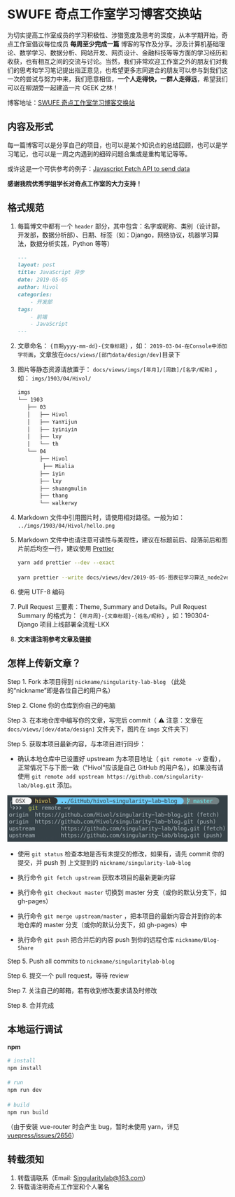 # SWUFE 奇点工作室学习博客交换站

为切实提高工作室成员的学习积极性、涉猎宽度及思考的深度，从本学期开始，奇点工作室倡议每位成员 **每周至少完成一篇** 博客的写作及分享。涉及计算机基础理论、数学学习、数据分析、网站开发、网页设计、金融科技等等方面的学习经历和收获，也有相互之间的交流与讨论。当然，我们非常欢迎工作室之外的朋友们对我们的思考和学习笔记提出指正意见，也希望更多志同道合的朋友可以参与到我们这一次的尝试与努力中来，我们愿意相信，**一个人走得快，一群人走得远**，希望我们可以在柳湖旁一起建造一片 GEEK 之林！

博客地址：[SWUFE 奇点工作室学习博客交换站](https://singularitylab.netlify.app/)

## 内容及形式

每一篇博客可以是分享自己的项目，也可以是某个知识点的总结回顾，也可以是学习笔记，也可以是一周之内遇到的细碎问题合集或是重构笔记等等。

或许这是一个可供参考的例子：[Javascript Fetch API to send data](https://medium.com/@whole9681/8c2b1dedaba)

**感谢我院优秀学姐学长对奇点工作室的大力支持！**

## 格式规范

1. 每篇博文中都有一个 `header` 部分，其中包含：名字或昵称、类别（设计部，开发部，数据分析部）、日期、标签（如：Django，网络协议，机器学习算法，数据分析实践，Python 等等）

    ```markdown
    ---
    layout: post
    title: JavaScript 异步
    date: 2019-05-05
    author: Hivol
    categories: 
    	- 开发部
    tags:
    	- 前端 
    	- JavaScript
    ---
    ```

2. 文章命名： `{日期yyyy-mm-dd}-{文章标题}` ，如： `2019-03-04-在Console中添加字符画`，文章放在`docs/views/[部门data/design/dev]`目录下

3. 图片等静态资源请放置于： `docs/views/imgs/[年月]/[周数]/[名字/昵称]` ，如： `imgs/1903/04/Hivol/`

    ```bash
    imgs
    └── 1903
       ├── 03
       │   ├── Hivol
       │   ├── YanYijun
       │   ├── iyiniyin
       │   ├── lxy
       │   └── th
       └── 04
           ├── Hivol
            ├── Mialia
           ├── iyin
           ├── lxy
           ├── shuangmulin
           ├── thang
           └── walkerwy
    ```

4. Markdown 文件中引用图片时，请使用相对路径。一般为如： `../imgs/1903/04/Hivol/hello.png`

5. Markdown 文件中也请注意可读性与美观性，建议在标题前后、段落前后和图片前后均空一行，建议使用 [Prettier](https://prettier.io/)

    ```bash
    yarn add prettier --dev --exact

    yarn prettier --write docs/views/dev/2019-05-05-图表征学习算法_node2vec.md
    ```

6. 使用 UTF-8 编码

7. Pull Request 三要素：Theme, Summary and Details。Pull Request Summary 的格式为： `{年月周}-{文章标题}-{姓名/昵称}` ，如：190304-Django 项目上线部署全流程-LKX

8. **文末请注明参考文章及链接**

## 怎样上传新文章？

Step 1. Fork 本项目得到 `nickname/singularity-lab-blog` （此处的“nickname”即是各位自己的用户名）

Step 2. Clone 你的仓库到你自己的电脑

Step 3. 在本地仓库中编写你的文章，写完后 commit（ ⚠️ 注意：文章在 `docs/views/[dev/data/design]` 文件夹下，图片在 `imgs` 文件夹下）

Step 5. 获取本项目最新内容，与本项目进行同步：

-   确认本地仓库中已设置好 upstream 为本项目地址（ `git remote -v` 查看），正常情况下与下图一致（"Hivol"应该是自己 GitHub 的用户名），如果没有请使用 `git remote add upstream https://github.com/singularity-lab/blog.git` 添加。

![readme-img1](docs/views/imgs/git_remote.png)

-   使用 `git status` 检查本地是否有未提交的修改，如果有，请先 commit 你的提交，并 push 到 上文提到的 `nickname/singularity-lab-blog`

-   执行命令 `git fetch upstream` 获取本项目的最新更新内容

-   执行命令 `git checkout master` 切换到 master 分支（或你的默认分支下，如 gh-pages）

-   执行命令 `git merge upstream/master` ，把本项目的最新内容合并到你的本地仓库的 master 分支（或你的默认分支下，如 gh-pages）中

-   执行命令 `git push` 把合并后的内容 push 到你的远程仓库 `nickname/Blog-Share`

Step 5. Push all commits to `nickname/singularitylab-blog`

Step 6. 提交一个 pull request，等待 review

Step 7. 关注自己的邮箱，若有收到修改要求请及时修改

Step 8. 合并完成

## 本地运行调试

**npm**

```bash
# install
npm install

# run
npm run dev

# build
npm run build
```

（由于安装 vue-router 时会产生 bug，暂时未使用 yarn，详见 [vuepress/issues/2656](https://github.com/vuejs/vuepress/issues/2656)）

## 转载须知

1. 转载请联系（Email: Singularitylab@163.com）
2. 转载请注明奇点工作室和个人署名
